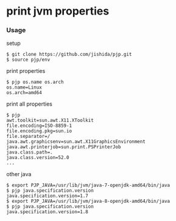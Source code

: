 # print jvm properties

### Usage

setup
```
$ git clone https://github.com/jishida/pjp.git
$ source pjp/env
```

print properties
```
$ pjp os.name os.arch
os.name=Linux
os.arch=amd64
```

print all properties
```
$ pjp
awt.toolkit=sun.awt.X11.XToolkit
file.encoding=ISO-8859-1
file.encoding.pkg=sun.io
file.separator=/
java.awt.graphicsenv=sun.awt.X11GraphicsEnvironment
java.awt.printerjob=sun.print.PSPrinterJob
java.class.path=.
java.class.version=52.0
...
```

other java
```
$ export PJP_JAVA=/usr/lib/jvm/java-7-openjdk-amd64/bin/java
$ pjp java.specification.version
java.specification.version=1.7
$ export PJP_JAVA=/usr/lib/jvm/java-8-openjdk-amd64/bin/java
$ pjp java.specification.version
java.specification.version=1.8
```
